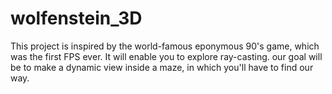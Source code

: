 # wolfenstein_3D
 This project is inspired by the world-famous eponymous 90's game, which was the first FPS ever. It will enable you to explore ray-casting. our goal will be to make a dynamic view inside a maze, in which you'll have to find our way. 
